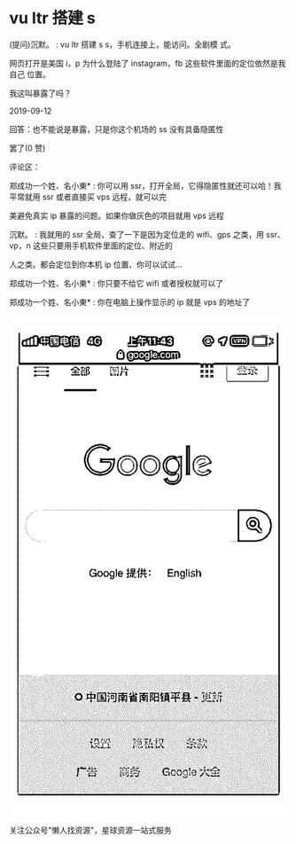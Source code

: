 # vu ltr 搭建 s

(提问)沉默。 : vu ltr 搭建 s s，手机连接上，能访问。全剧模 式。

网页打开是美国 i，p 为什么登陆了 instagram，fb 这些软件里面的定位依然是我自己 位置。

我这叫暴露了吗？

2019-09-12

回答：也不能说是暴露，只是你这个机场的 ss 没有具备隐匿性

罢了(0 赞)

评论区：

郑成功一个姓、名小東* : 你可以用 ssr，打开全局，它得隐匿性就还可以哈！我平常就用 ssr 或者直接买 vps 远程，就可以完

美避免真实 ip 暴露的问题。如果你做灰色的项目就用 vps 远程

沉默。 : 我就用的 ssr 全局，查了一下是因为定位走的 wifi、gps 之类，用 ssr、vp，n 这些只要用手机软件里面的定位、附近的

人之类。都会定位到你本机 ip 位置、你可以试试…

郑成功一个姓、名小東* : 你只要不给它 wifi 或者授权就可以了

郑成功一个姓、名小東* : 你在电脑上操作显示的 ip 就是 vps 的地址了

![image](img/Image_032.png)

![image](img/Image_033.png)

![image](img/Image_034.png)

关注公众号"懒人找资源"，星球资源一站式服务